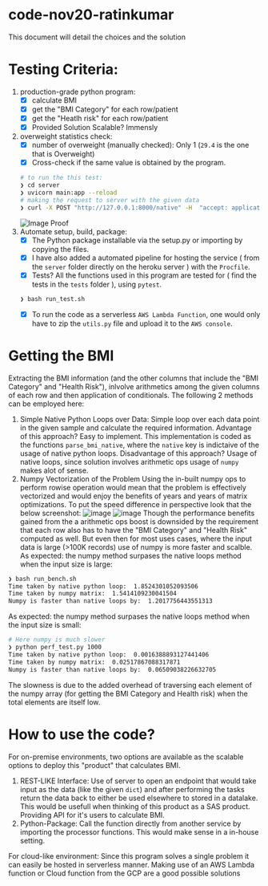 # code-nov20-ratinkumar
This document will detail the choices and the solution

# Testing Criteria:
1. production-grade python program:
    - [X] calculate BMI
    - [X] get the "BMI Category" for each row/patient
    - [X] get the "Heatlh risk" for each row/patient
    - [X] Provided Solution Scalable? Immensly
2. overweight statistics check:
    - [X] number of overweight (manually checked): Only 1 (`29.4` is the one that is Overweight)
    - [X] Cross-check if the same value is obtained by the program.
    ```bash
    # to run the this test:
    ❯ cd server
    ❯ uvicorn main:app --reload
    # making the request to server with the given data
    ❯ curl -X POST "http://127.0.0.1:8000/native" -H  "accept: application/json" -H  "Content-Type: application/x-www-form-urlencoded" -d "items=[{\"Gender\":\"Male\",\"HeightCm\":171,\"WeightKg\":96},{\"Gender\":\"Male\",\"HeightCm\":161,\"WeightKg\":85},{\"Gender\":\"Male\",\"HeightCm\":180,\"WeightKg\":77},{\"Gender\":\"Female\",\"HeightCm\":166,\"WeightKg\":62},{\"Gender\":\"Female\",\"HeightCm\":150,\"WeightKg\":70},{\"Gender\":\"Female\",\"HeightCm\":167,\"WeightKg\":82}]"
    ```
    ![Image Proof](https://user-images.githubusercontent.com/23381512/99857107-87f2b200-2bb0-11eb-9bf7-112544cec85a.png)
3. Automate setup, build, package:
    - [X] The Python package installable via the setup.py or importing by copying the files.
    - [X] I have also added a automated pipeline for hosting the service ( from the `server` folder directly on the heroku server ) with the `Procfile`.
    - [X] Tests? All the functions used in this program are tested for ( find the tests in the `tests` folder ), using `pytest`.
    ```bash
    ❯ bash run_test.sh
    ```
    - [X] To run the code as a serverless `AWS Lambda Function`, one would only have to zip the `utils.py` file and upload it to the `AWS console`.

# Getting the BMI
Extracting the BMI information (and the other columns that include the "BMI Category" and "Health Risk"),
inlvolve arithmetics among the given columns of each row and then application of conditionals.
The following 2 methods can be employed here:
1. Simple Native Python Loops over Data:
Simple loop over each data point in the given sample and calculate the required information.
Advantage of this approach? Easy to implement. This implementation is coded as the functions `parse_bmi_native`, where the `native`
key is indictaive of the usage of native python loops.
Disadvantage of this approach? Usage of native loops, since solution involves arithmetic ops usage of `numpy` makes alot of sense.
2. Numpy Vectorization of the Problem
Using the in-built numpy ops to perform rowise operation would mean that the problem is effectively vectorized and would enjoy the benefits of years and years of matrix optimizations.
To put the speed difference in perspective look that the below screenshot:
![image](https://user-images.githubusercontent.com/23381512/99855001-e49f9e00-2bab-11eb-92a0-07550d927d95.png)
![image](https://user-images.githubusercontent.com/23381512/99855039-f6814100-2bab-11eb-835d-89166856e801.png)
Though the performance benefits gained from the a arithmetic ops boost is downsided by the requirement that each row also has to have the
"BMI Category" and "Health Risk" computed as well. But even then for most uses cases, where the input data is large (>100K records) use of numpy is more faster and scalble.
As expected: the numpy method surpases the native loops method when the input size is large:
```bash
❯ bash run_bench.sh
Time taken by native python loop:  1.8524301052093506
Time taken by numpy matrix:  1.5414109230041504
Numpy is faster than native loops by:  1.2017756443551313
```
As expected: the numpy method surpases the native loops method when the input size is small:
```bash
# Here numpy is much slower
❯ python perf_test.py 1000
Time taken by native python loop:  0.0016388893127441406
Time taken by numpy matrix:  0.02517867088317871
Numpy is faster than native loops by:  0.06509038226632705
```
The slowness is due to the added overhead of traversing each element of the numpy array (for getting the BMI Category and Health risk) when the total elements are itself low.

# How to use the code?
For on-premise environments, two options are available as the scalable options to deploy this "product" that calculates BMI.
1. REST-LIKE Interface:
Use of server to open an endpoint that would take input as the data (like the given `dict`) and after performing the tasks return the data back to either be used elsewhere to stored in a datalake.
This would be usefull when thinking of this product as a SAS product. Providing API for it's users to calculate BMI.
2. Python-Package:
Call the function directly from another service by importing the processor functions. This would make sense in a in-house setting.

For cloud-like environment:
Since this program solves a single problem it can easily be hosted in serverless manner. Making use of an AWS Lambda function or Cloud function from the GCP are a good possible solutions